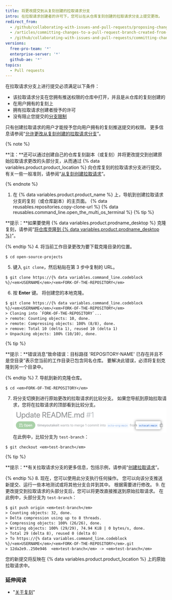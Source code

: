 ```yaml
---
title: 将更改提交到从复刻创建的拉取请求分支
intro: 在拉取请求创建者的许可下，您可以在从仓库复刻创建的拉取请求分支上提交更改。
redirect_from:
  - /github/collaborating-with-issues-and-pull-requests/proposing-changes-to-your-work-with-pull-requests/committing-changes-to-a-pull-request-branch-created-from-a-fork
  - /articles/committing-changes-to-a-pull-request-branch-created-from-a-fork
  - /github/collaborating-with-issues-and-pull-requests/committing-changes-to-a-pull-request-branch-created-from-a-fork
versions:
  free-pro-team: '*'
  enterprise-server: '*'
  github-ae: '*'
topics:
  - Pull requests
---
```


在拉取请求分支上进行提交必须满足以下条件：
- 该拉取请求分支在您拥有推送权限的仓库中打开，并且是从仓库的复刻创建的
- 在用户拥有的复刻上
- 拥有拉取请求创建者授予的许可
- 没有阻止您提交的[分支限制](/github/administering-a-repository/about-protected-branches#restrict-who-can-push-to-matching-branches)

只有创建拉取请求的用户才能授予您向用户拥有的复刻推送提交的权限。 更多信息请参阅“[允许更改从复刻创建的拉取请求分支](/articles/allowing-changes-to-a-pull-request-branch-created-from-a-fork)”。

{% note %}

**注：**还可以通过创建自己的仓库复刻副本（或复刻）并将更改提交到创建原始拉取请求更改的头部分支，从而通过 {% data variables.product.product_location %} 向仓库复刻的拉取请求分支进行提交。 有关一些一般准则，请参阅“[从复刻创建拉取请求](/articles/creating-a-pull-request-from-a-fork)”。

{% endnote %}

1. 在 {% data variables.product.product_name %} 上，导航到创建拉取请求分支的复刻（或仓库副本）的主页面。
{% data reusables.repositories.copy-clone-url %}
{% data reusables.command_line.open_the_multi_os_terminal %}
 {% tip %}

 **提示：**如果要使用 {% data variables.product.prodname_desktop %} 克隆复刻，请参阅“[将仓库克隆到 {% data variables.product.prodname_desktop %}](/articles/cloning-a-repository/#cloning-a-repository-to-github-desktop)”。

 {% endtip %}
4. 将当前工作目录更改为要下载克隆目录的位置。
  ```shell
  $ cd open-source-projects
  ```
5. 键入 `git clone`，然后粘贴在第 3 步中复制的 URL。
  ```shell
  $ git clone https://{% data variables.command_line.codeblock %}/<em>USERNAME</em>/<em>FORK-OF-THE-REPOSITORY</em>
  ```
6. 按 **Enter** 键。 将创建您的本地克隆。
  ```shell
  $ git clone https://{% data variables.command_line.codeblock %}/<em>USERNAME</em>/<em>FORK-OF-THE-REPOSITORY</em>
  > Cloning into `FORK-OF-THE-REPOSITORY`...
  > remote: Counting objects: 10, done.
  > remote: Compressing objects: 100% (8/8), done.
  > remove: Total 10 (delta 1), reused 10 (delta 1)
  > Unpacking objects: 100% (10/10), done.
  ```
 {% tip %}

 **提示：**错误消息“致命错误：目标路径 'REPOSITORY-NAME' 已存在并且不是空目录”表示您当前的工作目录已包含同名仓库。 要解决此错误，必须将复刻克隆到另一个目录中。

 {% endtip %}
7. 导航到新的克隆仓库。
  ```shell
  $ cd <em>FORK-OF-THE-REPOSITORY</em>
  ```
7. 将分支切换到进行原始更改的拉取请求的比较分支。 如果您导航到原始拉取请求，您将在拉取请求的顶部看到比较分支。 ![比较分支示例](/assets/images/help/pull_requests/compare-branch-example.png) 在此例中，比较分支为 `test-branch`：
  ```shell
  $ git checkout <em>test-branch</em>
  ```

 {% tip %}

 **提示：**有关拉取请求分支的更多信息，包括示例，请参阅“[创建拉取请求](/articles/creating-a-pull-request/#changing-the-branch-range-and-destination-repository)”。

 {% endtip %}
8. 现在，您可以使用此分支执行任何操作。 您可以向该分支推送新提交、运行一些本地测试或将其他分支合并到其中。 根据需要进行修改。
9. 在更改提交到拉取请求的头部分支后，您可以将更改直接推送到原始拉取请求。 在此例中，头部分支为 `test-branch`：
  ```shell
  $ git push origin <em>test-branch</em>
  > Counting objects: 32, done.
  > Delta compression using up to 8 threads.
  > Compressing objects: 100% (26/26), done.
  > Writing objects: 100% (29/29), 74.94 KiB | 0 bytes/s, done.
  > Total 29 (delta 8), reused 0 (delta 0)
  > To https://{% data variables.command_line.codeblock %}/<em>USERNAME</em>/<em>FORK-OF-THE-REPOSITORY</em>.git
  > 12da2e9..250e946  <em>test-branch</em> -> <em>test-branch</em>
  ```

您的新提交将反映在 {% data variables.product.product_location %} 上的原始拉取请求中。

### 延伸阅读

- "[关于复刻](/articles/about-forks)"
